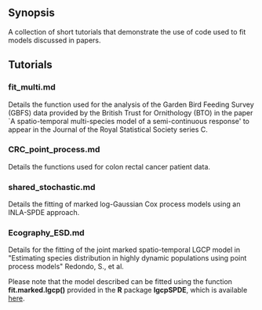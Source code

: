 ## Synopsis

A collection of short tutorials that demonstrate the use of code used to fit models discussed in papers.

## Tutorials

### fit_multi.md

Details the function used for the analysis of the Garden Bird Feeding Survey (GBFS) data provided by the British Trust for Ornithology (BTO) in the paper `A spatio-temporal multi-species model of a semi-continuous response' to appear in the Journal of the Royal Statistical Society series C.

### CRC_point_process.md

Details the functions used for colon rectal cancer patient data.

### shared_stochastic.md

Details the fitting of marked log-Gaussian Cox process models using an INLA-SPDE approach.

### Ecography_ESD.md

Details for the fitting of the joint marked spatio-temporal LGCP model in "Estimating species distribution in highly dynamic populations using point process models" Redondo, S., et al.

Please note that the model described can be fitted using the function **fit.marked.lgcp()** provided in the **R** package **lgcpSPDE**, which is available [here](https://github.com/cmjt/lgcpSPDE).